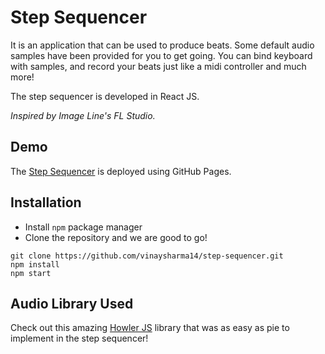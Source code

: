 # Step Sequencer

It is an application that can be used to produce beats. Some default audio samples have been provided for you to get going.
You can bind keyboard with samples, and record your beats just like a midi controller and much more!

The step sequencer is developed in React JS.

*Inspired by Image Line's FL Studio.*


## Demo

The [Step Sequencer](https://vinaysharma14.github.io/step-sequencer/) is deployed using GitHub Pages.

## Installation

- Install `npm` package manager
- Clone the repository and we are good to go!

``` 
git clone https://github.com/vinaysharma14/step-sequencer.git
npm install
npm start
```

## Audio Library Used

Check out this amazing [Howler JS](https://howlerjs.com/) library that was as easy as pie to implement in the step sequencer! 
